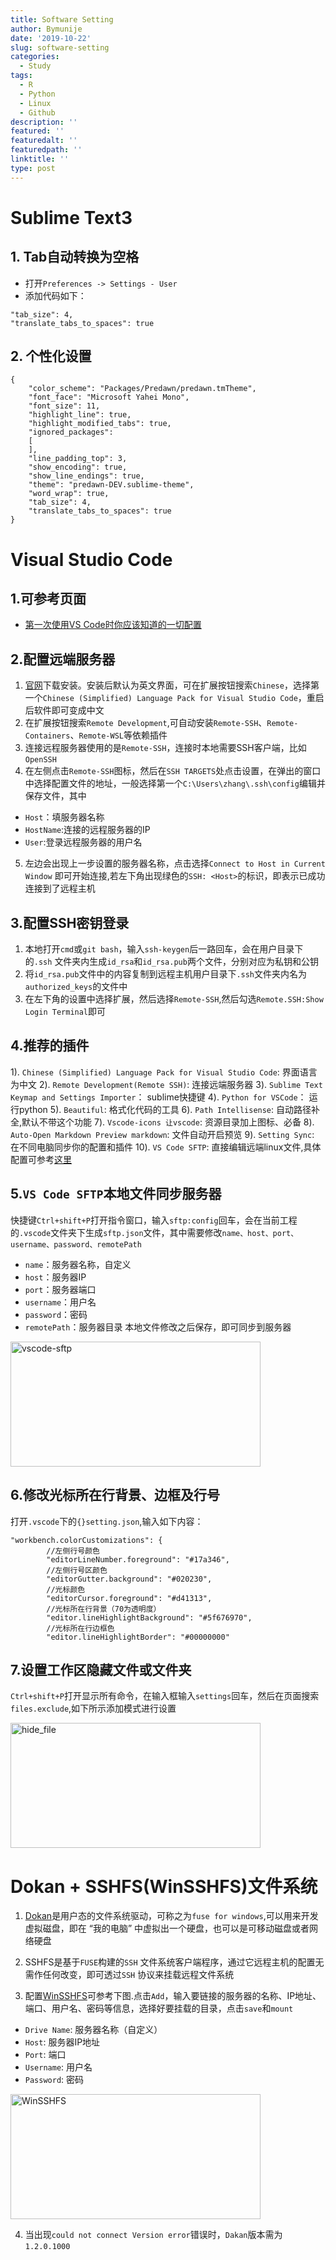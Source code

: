 ```yaml
---
title: Software Setting
author: Bymunije
date: '2019-10-22'
slug: software-setting
categories:
  - Study
tags:
  - R
  - Python
  - Linux
  - Github
description: ''
featured: ''
featuredalt: ''
featuredpath: ''
linktitle: ''
type: post
---
```

# Sublime Text3

## 1. Tab自动转换为空格

- 打开`Preferences -> Settings - User`
- 添加代码如下：
```
"tab_size": 4,
"translate_tabs_to_spaces": true
```

## 2. 个性化设置
```
{
	"color_scheme": "Packages/Predawn/predawn.tmTheme",
	"font_face": "Microsoft Yahei Mono",
	"font_size": 11,
	"highlight_line": true,
	"highlight_modified_tabs": true,
	"ignored_packages":
	[
	],
	"line_padding_top": 3,
	"show_encoding": true,
	"show_line_endings": true,
	"theme": "predawn-DEV.sublime-theme",
	"word_wrap": true,
	"tab_size": 4,
	"translate_tabs_to_spaces": true
}
```

# Visual Studio Code

## 1.可参考页面

- [第一次使用VS Code时你应该知道的一切配置](https://juejin.im/post/5cb87c6e6fb9a068a03af93a)

## 2.配置远端服务器

1. [官网](https://code.visualstudio.com/)下载安装。安装后默认为英文界面，可在扩展按钮搜索`Chinese`，选择第一个`Chinese (Simplified) Language Pack for Visual Studio Code`，重启后软件即可变成中文
2. 在扩展按钮搜索`Remote Development`,可自动安装`Remote-SSH`、`Remote-Containers`、`Remote-WSL`等依赖插件
3. 连接远程服务器使用的是`Remote-SSH`，连接时本地需要SSH客户端，比如`OpenSSH`
4. 在左侧点击`Remote-SSH`图标，然后在`SSH TARGETS`处点击设置，在弹出的窗口中选择配置文件的地址，一般选择第一个`C:\Users\zhang\.ssh\config`编辑并保存文件，其中
- `Host`：填服务器名称
- `HostName`:连接的远程服务器的IP
- `User`:登录远程服务器的用户名
5. 左边会出现上一步设置的服务器名称，点击选择`Connect to Host in Current Window` 即可开始连接,若左下角出现绿色的`SSH: <Host>`的标识，即表示已成功连接到了远程主机

## 3.配置SSH密钥登录
   
1. 本地打开`cmd`或`git bash`，输入`ssh-keygen`后一路回车，会在用户目录下的`.ssh` 文件夹内生成`id_rsa`和`id_rsa.pub`两个文件，分别对应为私钥和公钥
2. 将`id_rsa.pub`文件中的内容复制到远程主机用户目录下`.ssh`文件夹内名为 `authorized_keys`的文件中
3. 在左下角的设置中选择扩展，然后选择`Remote-SSH`,然后勾选`Remote.SSH:Show Login Terminal`即可

## 4.推荐的插件

1). `Chinese (Simplified) Language Pack for Visual Studio Code`: 界面语言为中文
2). `Remote Development(Remote SSH)`: 连接远端服务器
3). `Sublime Text Keymap and Settings Importer`： sublime快捷键
4). `Python for VSCode`： 运行python
5). `Beautiful`: 格式化代码的工具
6). `Path Intellisense`: 自动路径补全,默认不带这个功能
7). `Vscode-icons 让vscode`: 资源目录加上图标、必备
8). `Auto-Open Markdown Preview markdown`: 文件自动开启预览
9). `Setting Sync`: 在不同电脑同步你的配置和插件
10). `VS Code SFTP`: 直接编辑远端linux文件,具体配置可参考[这里](https://www.jianshu.com/p/0724921285d4)

## 5.`VS Code SFTP`本地文件同步服务器

快捷键`Ctrl+shift+P`打开指令窗口，输入`sftp:config`回车，会在当前工程的`.vscode`文件夹下生成`sftp.json`文件，其中需要修改`name、host、port、username、password、remotePath`
- `name`：服务器名称，自定义
- `host`：服务器IP
- `port`：服务器端口
- `username`：用户名
- `password`：密码
- `remotePath`：服务器目录
本地文件修改之后保存，即可同步到服务器
<img src="/Study/2019-10-22-software-setting_files/vscode-sftp.png" alt="vscode-sftp" width="400px" height="200px"/>

## 6.修改光标所在行背景、边框及行号

打开`.vscode`下的`{}setting.json`,输入如下内容：
```
"workbench.colorCustomizations": {
        //左侧行号颜色
        "editorLineNumber.foreground": "#17a346", 
        //左侧行号区颜色
        "editorGutter.background": "#020230",
        //光标颜色
        "editorCursor.foreground": "#d41313",
        //光标所在行背景（70为透明度）
        "editor.lineHighlightBackground": "#5f676970",
        //光标所在行边框色
        "editor.lineHighlightBorder": "#00000000"
```

## 7.设置工作区隐藏文件或文件夹

`Ctrl+shift+P`打开显示所有命令，在输入框输入`settings`回车，然后在页面搜索`files.exclude`,如下所示添加模式进行设置

<img src="/Study/2019-10-22-software-setting_files/hide_filePNG.PNG" alt="hide_file" width="400px" height="200px"/>




# Dokan + SSHFS(WinSSHFS)文件系统

1. [Dokan](https://github.com/dokan-dev/dokany/releases)是用户态的文件系统驱动，可称之为`fuse for windows`,可以用来开发虚拟磁盘，即在 “我的电脑” 中虚拟出一个硬盘，也可以是可移动磁盘或者网络硬盘

2. SSHFS是基于`FUSE`构建的`SSH` 文件系统客户端程序，通过它远程主机的配置无需作任何改变，即可透过`SSH` 协议来挂载远程文件系统

3. 配置[WinSSHFS](https://github.com/feo-cz/win-sshfs/releases)可参考下图.点击`Add`，输入要链接的服务器的名称、IP地址、端口、用户名、密码等信息，选择好要挂载的目录，点击`save`和`mount`

- `Drive Name`: 服务器名称（自定义）
- `Host`: 服务器IP地址
- `Port`: 端口
- `Username`: 用户名
- `Password`: 密码

<img src="/Study/2019-10-22-software-setting_files/WinSSHFS.jpg" alt="WinSSHFS" width="400px" height="200px"/>

4. 当出现`could not connect Version error`错误时，`Dakan`版本需为`1.2.0.1000`




